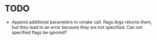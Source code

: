 # TODO

* Append additional parameters to cmake call. flags.Args returns them, but they lead to an error because
  they are not specified. Can not specified flags be ignored?
